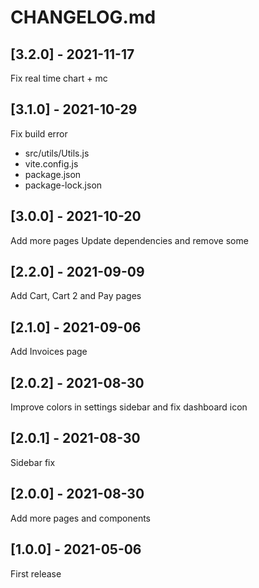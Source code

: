 # CHANGELOG.md

## [3.2.0] - 2021-11-17
Fix real time chart + mc

## [3.1.0] - 2021-10-29
Fix build error
- src/utils/Utils.js
- vite.config.js
- package.json
- package-lock.json

## [3.0.0] - 2021-10-20
Add more pages
Update dependencies and remove some

## [2.2.0] - 2021-09-09

Add Cart, Cart 2 and Pay pages

## [2.1.0] - 2021-09-06

Add Invoices page

## [2.0.2] - 2021-08-30

Improve colors in settings sidebar and fix dashboard icon

## [2.0.1] - 2021-08-30

Sidebar fix

## [2.0.0] - 2021-08-30

Add more pages and components

## [1.0.0] - 2021-05-06

First release